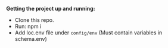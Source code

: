 **Getting the project up and running:**  
- Clone this repo.  
- Run: npm i  
- Add loc.env file under `config/env` (Must contain variables in schema.env)
